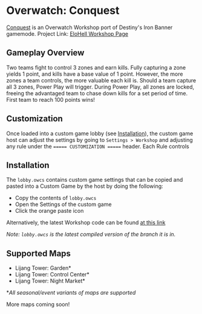 # Overwatch: Conquest
[Conquest](https://github.com/cactuspuppy/Conquest) is an Overwatch Workshop port of Destiny's Iron Banner gamemode.
Project Link: [EloHell Workshop Page](https://workshop.elohell.gg/eVXlsY0jGbWZfbg/Conquest/)

Gameplay Overview
--------
Two teams fight to control 3 zones and earn kills. Fully capturing a zone yields 1 point, and kills have a base value of 1 point. However, the more zones a team controls, the more valuable each kill is. Should a team capture all 3 zones, Power Play will trigger. During Power Play, all zones are locked, freeing the advantaged team to chase down kills for a set period of time. First team to reach 100 points wins!

Customization
-------------
Once loaded into a custom game lobby (see [Installation](#Installation)), the custom game host can adjust the settings by going to `Settings > Workshop` and adjusting any rule under the `===== CUSTOMIZATION =====` header. Each Rule controls 

Installation
----------
The `lobby.owcs` contains custom game settings that can be copied and pasted into a Custom Game by the host by doing the following:
- Copy the contents of `lobby.owcs`
- Open the Settings of the custom game
- Click the orange paste icon

Alternatively, the latest Workshop code can be found [at this link](https://workshop.elohell.gg/eVXlsY0jGbWZfbg/Conquest/)

*Note: `lobby.owcs` is the latest compiled version of the branch it is in.*

Supported Maps
-----
- Lijang Tower: Garden*
- Lijang Tower: Control Center*
- Lijang Tower: Night Market*

\**All seasonal/event variants of maps are supported*

More maps coming soon!
